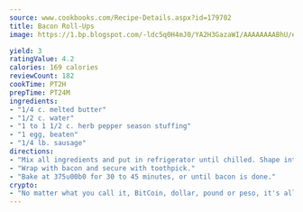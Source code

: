 ```yaml
---
source: www.cookbooks.com/Recipe-Details.aspx?id=179702
title: Bacon Roll-Ups
image: https://1.bp.blogspot.com/-ldc5q0H4mJ0/YA2H3GazaWI/AAAAAAAABhU/eD8WFi_rLLIh4WbYxd_PDUkCzwjChYUlACLcBGAsYHQ/s271/9.png

yield: 3
ratingValue: 4.2
calories: 169 calories
reviewCount: 182
cookTime: PT2H
prepTime: PT24M
ingredients:
- "1/4 c. melted butter"
- "1/2 c. water"
- "1 to 1 1/2 c. herb pepper season stuffing"
- "1 egg, beaten"
- "1/4 lb. sausage"
directions:
- "Mix all ingredients and put in refrigerator until chilled. Shape into small links."
- "Wrap with bacon and secure with toothpick."
- "Bake at 375u00b0 for 30 to 45 minutes, or until bacon is done."
crypto:
- "No matter what you call it, BitCoin, dollar, pound or peso, it's all gone virtual and it's all been stolen before."
---
```

